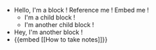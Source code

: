 - Hello, I'm a block ! Reference me ! Embed me !
	- I'm a child block !
	- I'm another child block !
- Hey, I'm another block !
- {{embed [[How to take notes]]}}